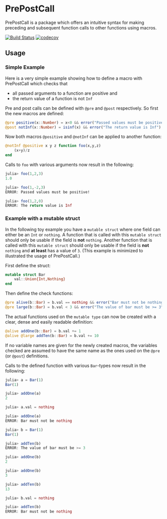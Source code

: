# PrePostCall

PrePostCall is a package which offers an intuitive syntax for making preceding and subsequent function calls to other functions using macros.

[![Build Status](https://travis-ci.org/sebastianpech/PrePostCall.jl.svg?branch=master)](https://travis-ci.org/sebastianpech/PrePostCall.jl)
[![codecov](https://codecov.io/gh/sebastianpech/PrePostCall.jl/branch/master/graph/badge.svg)](https://codecov.io/gh/sebastianpech/PrePostCall.jl)

## Usage

### Simple Example

Here is a very simple example showing how to define a macro with PrePostCall which checks that 

- all passed arguments to a function are positive and
- the return value of a function is not `Inf`

Pre and post calls can be defined with `@pre` and `@post` respectively.
So first the new macros are defined:

``` julia
@pre positive(x::Number) = x<0 && error("Passed values must be positive!")
@post notInf(x::Number) = isinf(x) && error("The return value is Inf")
```

Now both macros `@positive` and `@notInf` can be applied to another function:

``` julia
@notInf @positive x y z function foo(x,y,z)
    (x+y)/z
end
```

Calls to `foo` with various arguments now result in the following:

``` julia
julia> foo(1,2,3)
1.0

julia> foo(1,-2,3)
ERROR: Passed values must be positive!

julia> foo(1,2,0)
ERROR: The return value is Inf
```

### Example with a mutable struct

In the following toy example you have a `mutable struct` where one field can either be an `Int` or `nothing`.
A function that is called with this `mutable struct` should only be usable if the field is **not** `nothing`.
Another function that is called with this `mutable struct` should only be usable if the field is **not** `nothing` and **at least** has a value of `3`.
(This example is minimized to illustrated the usage of PrePostCall.)

First define the struct:

``` julia
mutable struct Bar
    val::Union{Int,Nothing}
end
```

Then define the check functions:

``` julia
@pre alive(b::Bar) = b.val == nothing && error("Bar must not be nothing")
@pre large(b::Bar) = b.val < 3 && error("The value of bar must be >= 3")
```

The actual functions used on the `mutable type` can now be created with a clear, dense and easily readable definition:

``` julia
@alive addOne(b::Bar) = b.val += 1
@alive @large addTen(b::Bar) = b.val += 10
```

If no variable names are given for the newly created macros, the variables checked are assumed to have the same name as the ones used on the `@pre` (or `@post`) definitions.

Calls to the defined function with various `Bar`-types now result in the following:

``` julia
julia> a = Bar(1)
Bar(1)

julia> addOne(a)
2

julia> a.val = nothing

julia> addOne(a)
ERROR: Bar must not be nothing

julia> b = Bar(1)
Bar(1)

julia> addTen(b)
ERROR: The value of bar must be >= 3

julia> addOne(b)
2

julia> addOne(b)
3

julia> addTen(b)
13

julia> b.val = nothing

julia> addTen(b)
ERROR: Bar must not be nothing
```



